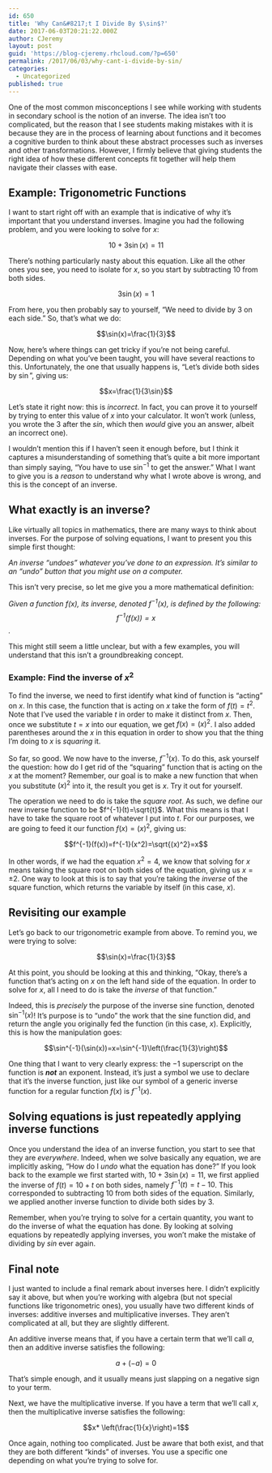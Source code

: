 ```yaml
---
id: 650
title: 'Why Can&#8217;t I Divide By $\sin$?'
date: 2017-06-03T20:21:22.000Z
author: CJeremy
layout: post
guid: 'https://blog-cjeremy.rhcloud.com/?p=650'
permalink: /2017/06/03/why-cant-i-divide-by-sin/
categories:
  - Uncategorized
published: true
---
```

One of the most common misconceptions I see while working with students in secondary school is the notion of an inverse. The idea isn&#8217;t too complicated, but the reason that I see students making mistakes with it is because they are in the process of learning about functions and it becomes a cognitive burden to think about these abstract processes such as inverses and other transformations. However, I firmly believe that giving students the right idea of how these different concepts fit together will help them navigate their classes with ease.

## Example: Trigonometric Functions

I want to start right off with an example that is indicative of why it&#8217;s important that you understand inverses. Imagine you had the following problem, and you were looking to solve for $x$:

$$10+3\sin(x) = 11$$

There&#8217;s nothing particularly nasty about this equation. Like all the other ones you see, you need to isolate for $x$, so you start by subtracting $10$ from both sides.

$$3\sin(x)=1$$

From here, you then probably say to yourself, &#8220;We need to divide by $3$ on each side.&#8221; So, that&#8217;s what we do:

$$\sin(x)=\frac{1}{3}$$

Now, here&#8217;s where things can get tricky if you&#8217;re not being careful. Depending on what you&#8217;ve been taught, you will have several reactions to this. Unfortunately, the one that usually happens is, &#8220;Let&#8217;s divide both sides by $\sin$&#8221;, giving us:

$$x=\frac{1}{3\sin}$$

Let&#8217;s state it right now: this is _incorrect_. In fact, you can prove it to yourself by trying to enter this value of $x$ into your calculator. It won&#8217;t work (unless, you wrote the $3$ after the $sin$, which then _would_ give you an answer, albeit an incorrect one).

I wouldn&#8217;t mention this if I haven&#8217;t seen it enough before, but I think it captures a misunderstanding of something that&#8217;s quite a bit more important than simply saying, &#8220;You have to use $\sin^{-1}$ to get the answer.&#8221; What I want to give you is a _reason_ to understand why what I wrote above is wrong, and this is the concept of an inverse.

## What exactly is an inverse?

Like virtually all topics in mathematics, there are many ways to think about inverses. For the purpose of solving equations, I want to present you this simple first thought:

_An inverse &#8220;undoes&#8221; whatever you&#8217;ve done to an expression. It&#8217;s similar to an &#8220;undo&#8221; button that you might use on a computer._

This isn&#8217;t very precise, so let me give you a more mathematical definition:

_Given a function $f(x)$, its inverse, denoted $f^{-1}(x)$, is defined by the following: $$f^{-1}(f(x))=x$$._

This might still seem a little unclear, but with a few examples, you will understand that this isn&#8217;t a groundbreaking concept.

### Example: Find the inverse of $x^2$

To find the inverse, we need to first identify what kind of function is &#8220;acting&#8221; on $x$. In this case, the function that is acting on $x$ take the form of $f(t)=t^2$. Note that I&#8217;ve used the variable $t$ in order to make it distinct from $x$. Then, once we substitute $t=x$ into our equation, we get $f(x)=(x)^2$. I also added parentheses around the $x$ in this equation in order to show you that the thing I&#8217;m doing to $x$ is _squaring_ it.

So far, so good. We now have to the inverse, $f^{-1}(x)$. To do this, ask yourself the question: how do I get rid of the &#8220;squaring&#8221; function that is acting on the $x$ at the moment? Remember, our goal is to make a new function that when you substitute $(x)^2$ into it, the result you get is $x$. Try it out for yourself.

The operation we need to do is take the _square root_. As such, we define our new inverse function to be $f^{-1}(t)=\sqrt{t}$. What this means is that I have to take the square root of whatever I put into $t$. For our purposes, we are going to feed it our function $f(x)=(x)^2$, giving us:

$$f^{-1}(f(x))=f^{-1}(x^2)=\sqrt{(x)^2}=x$$

In other words, if we had the equation $x^2=4$, we know that solving for $x$ means taking the square root on both sides of the equation, giving us $x=\pm 2$. One way to look at this is to say that you&#8217;re taking the _inverse_ of the square function, which returns the variable by itself (in this case, $x$).

## Revisiting our example

Let&#8217;s go back to our trigonometric example from above. To remind you, we were trying to solve:

$$\sin(x)=\frac{1}{3}$$

At this point, you should be looking at this and thinking, &#8220;Okay, there&#8217;s a function that&#8217;s acting on $x$ on the left hand side of the equation. In order to solve for $x$, all I need to do is take the _inverse_ of that function.&#8221;

Indeed, this is _precisely_ the purpose of the inverse sine function, denoted $\sin^{-1}(x)$! It&#8217;s purpose is to &#8220;undo&#8221; the work that the sine function did, and return the angle you originally fed the function (in this case, $x$). Explicitly, this is how the manipulation goes:

$$\sin^{-1}(\sin(x))=x=\sin^{-1}\left(\frac{1}{3}\right)$$

One thing that I want to very clearly express: the $-1$ superscript on the function is **_not_** an exponent. Instead, it&#8217;s just a symbol we use to declare that it&#8217;s the inverse function, just like our symbol of a generic inverse function for a regular function $f(x)$ is $f^{-1}(x)$.

## Solving equations is just repeatedly applying inverse functions

Once you understand the idea of an inverse function, you start to see that they are _everywhere_. Indeed, when we solve basically any equation, we are implicitly asking, &#8220;How do I _undo_ what the equation has done?&#8221; If you look back to the example we first started with, $10+3\sin(x) = 11$, we first applied the inverse of $f(t)=10+t$ on both sides, namely $f^{-1}(t)=t-10$. This corresponded to subtracting $10$ from both sides of the equation. Similarly, we applied another inverse function to divide both sides by $3$.

Remember, when you&#8217;re trying to solve for a certain quantity, you want to do the inverse of what the equation has done. By looking at solving equations by repeatedly applying inverses, you won&#8217;t make the mistake of dividing by $sin$ ever again.

## Final note

I just wanted to include a final remark about inverses here. I didn&#8217;t explicitly say it above, but when you&#8217;re working with algebra (but not special functions like trigonometric ones), you usually have two different kinds of inverses: additive inverses and multiplicative inverses. They aren&#8217;t complicated at all, but they are slightly different.

An additive inverse means that, if you have a certain term that we&#8217;ll call $a$, then an additive inverse satisfies the following:

$$a+(-a) = 0$$

That&#8217;s simple enough, and it usually means just slapping on a negative sign to your term.

Next, we have the multiplicative inverse. If you have a term that we&#8217;ll call $x$, then the multiplicative inverse satisfies the following:

$$x* \left(\frac{1}{x}\right)=1$$

Once again, nothing too complicated. Just be aware that both exist, and that they are both different &#8220;kinds&#8221; of inverses. You use a specific one depending on what you&#8217;re trying to solve for.
